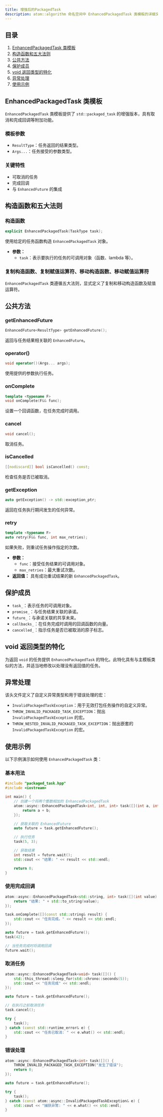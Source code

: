 ```yaml
---
title: 增强后的PackagedTask
description: atom::algorithm 命名空间中 EnhancedPackagedTask 类模板的详细文档，包括构造函数、公共方法、保护成员、void 返回类型的特化、异常处理和使用示例
---
```


## 目录

1. [EnhancedPackagedTask 类模板](#enhancedpackagedtask-类模板)
2. [构造函数和五大法则](#构造函数和五大法则)
3. [公共方法](#公共方法)
4. [保护成员](#保护成员)
5. [void 返回类型的特化](#void-返回类型的特化)
6. [异常处理](#异常处理)
7. [使用示例](#使用示例)

## EnhancedPackagedTask 类模板

`EnhancedPackagedTask` 类模板提供了 `std::packaged_task` 的增强版本，具有取消和完成回调等附加功能。

### 模板参数

- `ResultType`：任务返回的结果类型。
- `Args...`：任务接受的参数类型。

### 关键特性

- 可取消的任务
- 完成回调
- 与 `EnhancedFuture` 的集成

## 构造函数和五大法则

### 构造函数

```cpp
explicit EnhancedPackagedTask(TaskType task);
```

使用给定的任务函数构造 `EnhancedPackagedTask` 对象。

- **参数：**
  - `task`：表示要执行的任务的可调用对象（函数、lambda 等）。

### 复制构造函数、复制赋值运算符、移动构造函数、移动赋值运算符

`EnhancedPackagedTask` 类遵循五大法则，显式定义了复制和移动构造函数及赋值运算符。

## 公共方法

### getEnhancedFuture

```cpp
EnhancedFuture<ResultType> getEnhancedFuture();
```

返回与任务结果相关联的 `EnhancedFuture`。

### operator()

```cpp
void operator()(Args... args);
```

使用提供的参数执行任务。

### onComplete

```cpp
template <typename F>
void onComplete(F&& func);
```

设置一个回调函数，在任务完成时调用。

### cancel

```cpp
void cancel();
```

取消任务。

### isCancelled

```cpp
[[nodiscard]] bool isCancelled() const;
```

检查任务是否已被取消。

### getException

```cpp
auto getException() -> std::exception_ptr;
```

返回在任务执行期间发生的任何异常。

### retry

```cpp
template <typename F>
auto retry(F&& func, int max_retries);
```

如果失败，则重试任务操作指定的次数。

- **参数：**
  - `func`：接受任务结果的可调用对象。
  - `max_retries`：最大重试次数。
- **返回值：** 具有成功重试结果的新 `EnhancedPackagedTask`。

## 保护成员

- `task_`：表示任务的可调用对象。
- `promise_`：与任务结果关联的承诺。
- `future_`：与承诺关联的共享未来。
- `callbacks_`：在任务完成时调用的回调函数的向量。
- `cancelled_`：指示任务是否已被取消的原子标志。

## void 返回类型的特化

为返回 `void` 的任务提供 `EnhancedPackagedTask` 的特化。此特化具有与主模板类似的方法，并适当地修改以处理没有返回值的任务。

## 异常处理

该头文件定义了自定义异常类型和用于错误处理的宏：

- `InvalidPackagedTaskException`：用于无效打包任务操作的自定义异常。
- `THROW_INVALID_PACKAGED_TASK_EXCEPTION`：抛出 `InvalidPackagedTaskException` 的宏。
- `THROW_NESTED_INVALID_PACKAGED_TASK_EXCEPTION`：抛出嵌套的 `InvalidPackagedTaskException` 的宏。

## 使用示例

以下示例演示如何使用 `EnhancedPackagedTask` 类：

### 基本用法

```cpp
#include "packaged_task.hpp"
#include <iostream>

int main() {
    // 创建一个将两个整数相加的 EnhancedPackagedTask
    atom::async::EnhancedPackagedTask<int, int, int> task([](int a, int b) {
        return a + b;
    });

    // 获取关联的 EnhancedFuture
    auto future = task.getEnhancedFuture();

    // 执行任务
    task(5, 3);

    // 获取结果
    int result = future.wait();
    std::cout << "结果: " << result << std::endl;

    return 0;
}
```

### 使用完成回调

```cpp
atom::async::EnhancedPackagedTask<std::string, int> task([](int value) {
    return "结果: " + std::to_string(value);
});

task.onComplete([](const std::string& result) {
    std::cout << "任务完成。" << result << std::endl;
});

auto future = task.getEnhancedFuture();
task(42);

// 当任务完成时将调用回调
future.wait();
```

### 取消任务

```cpp
atom::async::EnhancedPackagedTask<void> task([]() {
    std::this_thread::sleep_for(std::chrono::seconds(5));
    std::cout << "任务完成" << std::endl;
});

auto future = task.getEnhancedFuture();

// 在执行之前取消任务
task.cancel();

try {
    task();
} catch (const std::runtime_error& e) {
    std::cout << "任务已取消: " << e.what() << std::endl;
}
```

### 错误处理

```cpp
atom::async::EnhancedPackagedTask<int> task([]() {
    THROW_INVALID_PACKAGED_TASK_EXCEPTION("发生了错误");
    return 0;
});

auto future = task.getEnhancedFuture();

try {
    task();
} catch (const atom::async::InvalidPackagedTaskException& e) {
    std::cout << "捕获异常: " << e.what() << std::endl;
}
```
